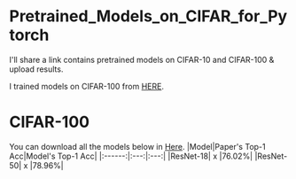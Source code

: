 # Pretrained_Models_on_CIFAR_for_Pytorch
I'll share a link contains pretrained models on CIFAR-10 and CIFAR-100 & upload results.

I trained models on CIFAR-100 from [HERE](https://github.com/weiaicunzai/pytorch-cifar100).

# CIFAR-100
You can download all the models below in [Here](https://drive.google.com/drive/folders/160e5v6RJ9EPJhW6I80RaDSugax2h-Uud?usp=sharing).
|Model|Paper's Top-1 Acc|Model's Top-1 Acc|
|:------:|:---:|:---:|
|ResNet-18| x |76.02%|
|ResNet-50| x |78.96%|

